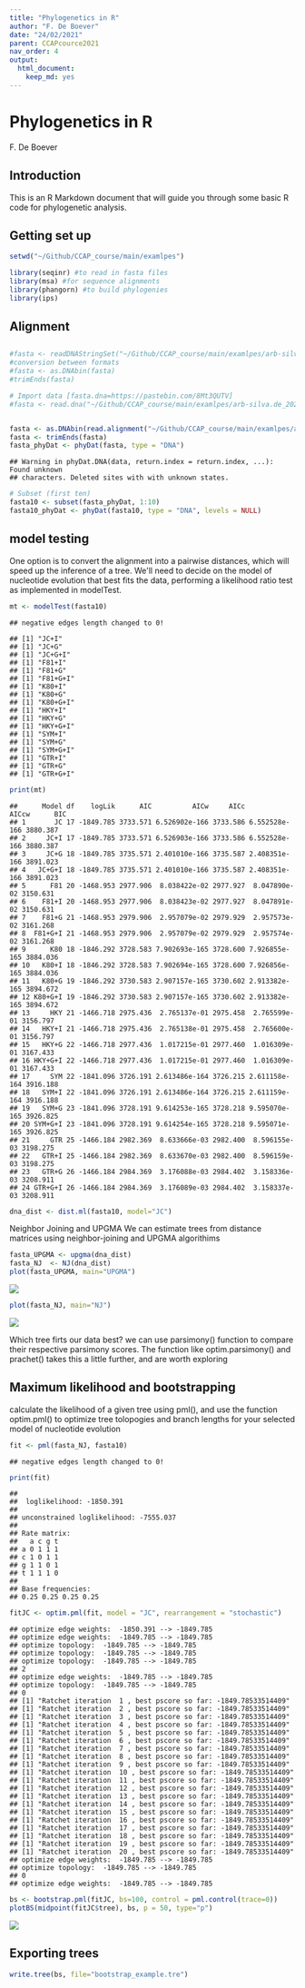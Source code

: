 ```yaml
---
title: "Phylogenetics in R"
author: "F. De Boever"
date: "24/02/2021"
parent: CCAPcource2021
nav_order: 4
output: 
  html_document: 
    keep_md: yes
---
```


# Phylogenetics in R
F. De Boever

## Introduction

This is an R Markdown document that will guide you through some basic R code for phylogenetic analysis.


## Getting set up


```r
setwd("~/Github/CCAP_course/main/examlpes")
```


```r
library(seqinr) #to read in fasta files
library(msa) #for sequence alignments
library(phangorn) #to build phylogenies
library(ips)
```

## Alignment

##

```r
#fasta <- readDNAStringSet("~/Github/CCAP_course/main/examlpes/arb-silva.de_2021-02-19_id960365.fasta",format='fasta')
#conversion between formats
#fasta <- as.DNAbin(fasta)
#trimEnds(fasta)
```



```r
# Import data [fasta.dna=https://pastebin.com/8Mt3QUTV]
#fasta <- read.dna("~/Github/CCAP_course/main/examlpes/arb-silva.de_2021-02-19_id960365.fasta",format='fasta')


fasta <- as.DNAbin(read.alignment("~/Github/CCAP_course/main/examlpes/arb-silva.de_2021-02-19_id960365.fasta",format='fasta'))
fasta <- trimEnds(fasta)
fasta_phyDat <- phyDat(fasta, type = "DNA")
```

```
## Warning in phyDat.DNA(data, return.index = return.index, ...): Found unknown
## characters. Deleted sites with with unknown states.
```

```r
# Subset (first ten)
fasta10 <- subset(fasta_phyDat, 1:10)
fasta10_phyDat <- phyDat(fasta10, type = "DNA", levels = NULL)
```

## model testing
One option is to convert the alignment into a pairwise distances, which will speed up the inference of a tree. We'll need to decide on the model of nucleotide evolution that best fits the data, performing a likelihood ratio test as implemented in modelTest.


```r
mt <- modelTest(fasta10)
```

```
## negative edges length changed to 0!
```

```
## [1] "JC+I"
## [1] "JC+G"
## [1] "JC+G+I"
## [1] "F81+I"
## [1] "F81+G"
## [1] "F81+G+I"
## [1] "K80+I"
## [1] "K80+G"
## [1] "K80+G+I"
## [1] "HKY+I"
## [1] "HKY+G"
## [1] "HKY+G+I"
## [1] "SYM+I"
## [1] "SYM+G"
## [1] "SYM+G+I"
## [1] "GTR+I"
## [1] "GTR+G"
## [1] "GTR+G+I"
```

```r
print(mt)
```

```
##      Model df    logLik      AIC          AICw     AICc         AICcw      BIC
## 1       JC 17 -1849.785 3733.571 6.526902e-166 3733.586 6.552528e-166 3880.387
## 2     JC+I 17 -1849.785 3733.571 6.526903e-166 3733.586 6.552528e-166 3880.387
## 3     JC+G 18 -1849.785 3735.571 2.401010e-166 3735.587 2.408351e-166 3891.023
## 4   JC+G+I 18 -1849.785 3735.571 2.401010e-166 3735.587 2.408351e-166 3891.023
## 5      F81 20 -1468.953 2977.906  8.038422e-02 2977.927  8.047890e-02 3150.631
## 6    F81+I 20 -1468.953 2977.906  8.038423e-02 2977.927  8.047891e-02 3150.631
## 7    F81+G 21 -1468.953 2979.906  2.957079e-02 2979.929  2.957573e-02 3161.268
## 8  F81+G+I 21 -1468.953 2979.906  2.957079e-02 2979.929  2.957574e-02 3161.268
## 9      K80 18 -1846.292 3728.583 7.902693e-165 3728.600 7.926855e-165 3884.036
## 10   K80+I 18 -1846.292 3728.583 7.902694e-165 3728.600 7.926856e-165 3884.036
## 11   K80+G 19 -1846.292 3730.583 2.907157e-165 3730.602 2.913382e-165 3894.672
## 12 K80+G+I 19 -1846.292 3730.583 2.907157e-165 3730.602 2.913382e-165 3894.672
## 13     HKY 21 -1466.718 2975.436  2.765137e-01 2975.458  2.765599e-01 3156.797
## 14   HKY+I 21 -1466.718 2975.436  2.765138e-01 2975.458  2.765600e-01 3156.797
## 15   HKY+G 22 -1466.718 2977.436  1.017215e-01 2977.460  1.016309e-01 3167.433
## 16 HKY+G+I 22 -1466.718 2977.436  1.017215e-01 2977.460  1.016309e-01 3167.433
## 17     SYM 22 -1841.096 3726.191 2.613486e-164 3726.215 2.611158e-164 3916.188
## 18   SYM+I 22 -1841.096 3726.191 2.613486e-164 3726.215 2.611159e-164 3916.188
## 19   SYM+G 23 -1841.096 3728.191 9.614253e-165 3728.218 9.595070e-165 3926.825
## 20 SYM+G+I 23 -1841.096 3728.191 9.614254e-165 3728.218 9.595071e-165 3926.825
## 21     GTR 25 -1466.184 2982.369  8.633666e-03 2982.400  8.596155e-03 3198.275
## 22   GTR+I 25 -1466.184 2982.369  8.633670e-03 2982.400  8.596159e-03 3198.275
## 23   GTR+G 26 -1466.184 2984.369  3.176088e-03 2984.402  3.158336e-03 3208.911
## 24 GTR+G+I 26 -1466.184 2984.369  3.176089e-03 2984.402  3.158337e-03 3208.911
```

```r
dna_dist <- dist.ml(fasta10, model="JC")
```

Neighbor Joining and UPGMA
We can estimate trees from distance matrices using neighbor-joining and UPGMA algorithims


```r
fasta_UPGMA <- upgma(dna_dist)
fasta_NJ  <- NJ(dna_dist)
plot(fasta_UPGMA, main="UPGMA")
```

![](phylogeny_in_r_files/figure-html/unnamed-chunk-6-1.png)<!-- -->

```r
plot(fasta_NJ, main="NJ")
```

![](phylogeny_in_r_files/figure-html/unnamed-chunk-6-2.png)<!-- -->

Which tree firts our data best? we can use parsimony() function to compare their respective parsimony scores. The function like optim.parsimony() and prachet() takes this a little further, and are worth exploring

## Maximum likelihood and bootstrapping

calculate the likelihood of a given tree using pml(), and use the function optim.pml() to optimize tree tolopogies and branch lengths for your selected model of nucleotide evolution


```r
fit <- pml(fasta_NJ, fasta10)
```

```
## negative edges length changed to 0!
```

```r
print(fit)
```

```
## 
##  loglikelihood: -1850.391 
## 
## unconstrained loglikelihood: -7555.037 
## 
## Rate matrix:
##   a c g t
## a 0 1 1 1
## c 1 0 1 1
## g 1 1 0 1
## t 1 1 1 0
## 
## Base frequencies:  
## 0.25 0.25 0.25 0.25
```


```r
fitJC <- optim.pml(fit, model = "JC", rearrangement = "stochastic")
```

```
## optimize edge weights:  -1850.391 --> -1849.785 
## optimize edge weights:  -1849.785 --> -1849.785 
## optimize topology:  -1849.785 --> -1849.785 
## optimize topology:  -1849.785 --> -1849.785 
## optimize topology:  -1849.785 --> -1849.785 
## 2 
## optimize edge weights:  -1849.785 --> -1849.785 
## optimize topology:  -1849.785 --> -1849.785 
## 0 
## [1] "Ratchet iteration  1 , best pscore so far: -1849.78533514409"
## [1] "Ratchet iteration  2 , best pscore so far: -1849.78533514409"
## [1] "Ratchet iteration  3 , best pscore so far: -1849.78533514409"
## [1] "Ratchet iteration  4 , best pscore so far: -1849.78533514409"
## [1] "Ratchet iteration  5 , best pscore so far: -1849.78533514409"
## [1] "Ratchet iteration  6 , best pscore so far: -1849.78533514409"
## [1] "Ratchet iteration  7 , best pscore so far: -1849.78533514409"
## [1] "Ratchet iteration  8 , best pscore so far: -1849.78533514409"
## [1] "Ratchet iteration  9 , best pscore so far: -1849.78533514409"
## [1] "Ratchet iteration  10 , best pscore so far: -1849.78533514409"
## [1] "Ratchet iteration  11 , best pscore so far: -1849.78533514409"
## [1] "Ratchet iteration  12 , best pscore so far: -1849.78533514409"
## [1] "Ratchet iteration  13 , best pscore so far: -1849.78533514409"
## [1] "Ratchet iteration  14 , best pscore so far: -1849.78533514409"
## [1] "Ratchet iteration  15 , best pscore so far: -1849.78533514409"
## [1] "Ratchet iteration  16 , best pscore so far: -1849.78533514409"
## [1] "Ratchet iteration  17 , best pscore so far: -1849.78533514409"
## [1] "Ratchet iteration  18 , best pscore so far: -1849.78533514409"
## [1] "Ratchet iteration  19 , best pscore so far: -1849.78533514409"
## [1] "Ratchet iteration  20 , best pscore so far: -1849.78533514409"
## optimize edge weights:  -1849.785 --> -1849.785 
## optimize topology:  -1849.785 --> -1849.785 
## 0 
## optimize edge weights:  -1849.785 --> -1849.785
```


```r
bs <- bootstrap.pml(fitJC, bs=100, control = pml.control(trace=0))
plotBS(midpoint(fitJC$tree), bs, p = 50, type="p")
```

![](phylogeny_in_r_files/figure-html/unnamed-chunk-9-1.png)<!-- -->


## Exporting trees

```r
write.tree(bs, file="bootstrap_example.tre")
```


